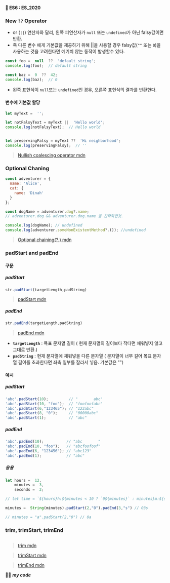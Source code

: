 #### 🎯 ES6 : ES_2020
### New  `??` Operator
- or (`||`) 연산자와 달리, 왼쪽 피연산자가 `null` 또는 `undefined`가 아닌 falsy값이면 반환. 
- 즉 다른 변수 에게 기본값을 제공하기 위해 ||을 사용할 경우 falsy값(`""` 또는 `0`)을 사용하는 것을 고려한다면 예기치 않는 동작이 발생할수 있다.
```js
const foo =  null  ??  'default string';
console.log(foo);  // default string

const baz =  0  ??  42;
console.log(baz);  // 0
```
- 왼쪽 표현식이 `null`또는 `undefined`인 경우, 오른쪽 표현식의 결과를 반환한다.
#### 변수에 기본값 할당
```js
let myText =  '';

let notFalsyText = myText ||  'Hello world';
console.log(notFalsyText);  // Hello world


let preservingFalsy = myText ??  'Hi neighborhood';
console.log(preservingFalsy);  // ''
```



> [Nullish coalescing operator mdn](https://developer.mozilla.org/ko/docs/Web/JavaScript/Reference/Operators/Nullish_coalescing_operator)
### Optional Chaning
```js
const adventurer = {
  name: 'Alice',
  cat: {
    name: 'Dinah'
  }
};

const dogName = adventurer.dog?.name;
// adventurer.dog && adventurer.dog.name 을 간략화한것.

console.log(dogName); // undefined
console.log(adventurer.someNonExistentMethod?.()); //undefined
```
> [Optional chaining(?.) mdn](https://developer.mozilla.org/en-US/docs/Web/JavaScript/Reference/Operators/Optional_chaining)
### padStart and padEnd
#### 구문
##### padStart 
```js
str.padStart(targetLength,padString)
```
> [padStart mdn](https://developer.mozilla.org/ko/docs/Web/JavaScript/Reference/Global_Objects/String/padStart)
##### padEnd
```js
str.padEnd(targetLength,padString)
```


 >  [padEnd mdn](https://developer.mozilla.org/ko/docs/Web/JavaScript/Reference/Global_Objects/String/padEnd)
- **`targetLength`**  : 묙표 문자열 길이
	 ( 현재 문자열의 길이보다 작다면 채워넣지 않고 그대로 반환.)
 - **`padString`** : 현재 문자열에 채워넣을 다른 문자열
	( 문자열이 너무 길어 목표 문자열 길이를 초과한다면 좌측 일부를 잘라서 넣음. 기본값은  "")
#### 예시
##### padStart
```js
'abc'.padStart(10);         // "       abc"
'abc'.padStart(10, "foo");  // "foofoofabc"
'abc'.padStart(6,"123465"); // "123abc"
'abc'.padStart(8, "0");     // "00000abc"
'abc'.padStart(1);          // "abc"
```
##### padEnd
```js
'abc'.padEnd(10);          // "abc       "
'abc'.padEnd(10, "foo");   // "abcfoofoof"
'abc'.padEnd(6, "123456"); // "abc123"
'abc'.padEnd(1);           // "abc"
```
##### 응용
```js
let hours =  12,
	minutes =  3,
	seconds =  2;

// let time = `${hours}h:${minutes < 10 ? `0${minutes}` : minutes}m:${seconds}s`

minutes =  String(minutes).padStart(2,"0").padEnd(3,"s") // 03s

// minutes = "a".padStart(2,"0") // 0a
```
### trim, trimStart, trimEnd
```js
```
>[trim mdn](https://developer.mozilla.org/ko/docs/Web/JavaScript/Reference/Global_Objects/String/Trim)

>[trimStart mdn](https://developer.mozilla.org/en-US/docs/Web/JavaScript/Reference/Global_Objects/String/trimStart)

>[trimEnd mdn](https://developer.mozilla.org/en-US/docs/Web/JavaScript/Reference/Global_Objects/String/trimEnd)

👍🏿 ***my code***



